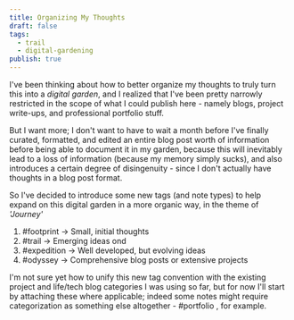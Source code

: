 ```yaml
---
title: Organizing My Thoughts
draft: false
tags:
  - trail
  - digital-gardening
publish: true
---
```


I've been thinking about how to better organize my thoughts to truly turn this into a *digital garden*, and I realized that I've been pretty narrowly restricted in the scope of what I could publish here - namely blogs, project write-ups, and professional portfolio stuff.

But I want more; I don't want to have to wait a month before I've finally curated, formatted, and edited an entire blog post worth of information before being able to document it in my garden, because this will inevitably lead to a loss of information (because my memory simply sucks), and also introduces a certain degree of disingenuity - since I don't actually have thoughts in a blog post format.

So I've decided to introduce some new tags (and note types) to help expand on this digital garden in a more organic way, in the theme of *'Journey'*
1. #footprint ->  Small, initial thoughts
2. #trail -> Emerging ideas ond
3. #expedition -> Well developed, but evolving ideas
4. #odyssey -> Comprehensive blog posts or extensive projects

I'm not sure yet how to unify this new tag convention with the existing project and life/tech blog categories I was using so far, but for now I'll start by attaching these where applicable; indeed some notes might require categorization as something else altogether - #portfolio , for example.


